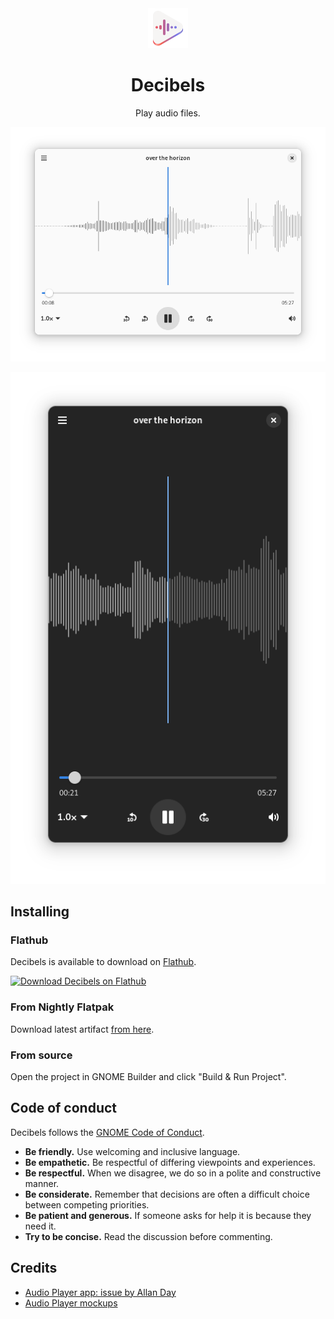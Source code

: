 <div align="center">
<img src="data/icons/hicolor/scalable/apps/org.gnome.Decibels.svg" height="64">

# Decibels

Play audio files.

![The main view of Decibels.](./data/screenshots/screenshot-1.png)

![Decibels in dark mode and on a mobile.](./data/screenshots/screenshot-2.png)

</div>

## Installing

### Flathub

Decibels is available to download on
[Flathub](https://flathub.org/apps/details/org.gnome.Decibels).

<a href="https://flathub.org/apps/details/org.gnome.Decibels" title="Download Decibels on Flathub">
  <picture>
    <source media="(prefers-color-scheme: dark)" srcset="https://flathub.org/api/badge?svg&locale=en&light">
    <source media="(prefers-color-scheme: light)" srcset="https://flathub.org/api/badge?svg&locale=en">
    <img alt="Download Decibels on Flathub" src="https://flathub.org/api/badge?svg&locale=en">
  </picture>
</a>

### From Nightly Flatpak

Download latest artifact [from here][artifact].

### From source

Open the project in GNOME Builder and click "Build & Run Project".

## Code of conduct

Decibels follows the [GNOME Code of Conduct](https://conduct.gnome.org/).

- **Be friendly.** Use welcoming and inclusive language.
- **Be empathetic.** Be respectful of differing viewpoints and experiences.
- **Be respectful.** When we disagree, we do so in a polite and constructive
  manner.
- **Be considerate.** Remember that decisions are often a difficult choice
  between competing priorities.
- **Be patient and generous.** If someone asks for help it is because they need
  it.
- **Try to be concise.** Read the discussion before commenting.

## Credits

- [Audio Player app: issue by Allan Day](https://gitlab.gnome.org/Teams/Design/app-mockups/-/issues/96)
- [Audio Player mockups](https://gitlab.gnome.org/Teams/Design/app-mockups/-/blob/master/audio-player/audio-player.png?ref_type=heads)

[artifact]: https://gitlab.gnome.org/vixalien/decibels/-/pipelines?page=1&scope=all&ref=main&status=success
